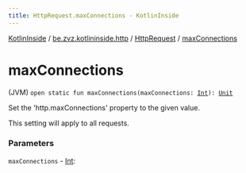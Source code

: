 ```yaml
---
title: HttpRequest.maxConnections - KotlinInside
---
```


[KotlinInside](../../index.html) / [be.zvz.kotlininside.http](../index.html) / [HttpRequest](index.html) / [maxConnections](./max-connections.html)

# maxConnections

(JVM) `open static fun maxConnections(maxConnections: `[`Int`](https://kotlinlang.org/api/latest/jvm/stdlib/kotlin/-int/index.html)`): `[`Unit`](https://kotlinlang.org/api/latest/jvm/stdlib/kotlin/-unit/index.html)

Set the 'http.maxConnections' property to the given value.

 This setting will apply to all requests.

### Parameters

`maxConnections` - [Int](https://kotlinlang.org/api/latest/jvm/stdlib/kotlin/-int/index.html): 